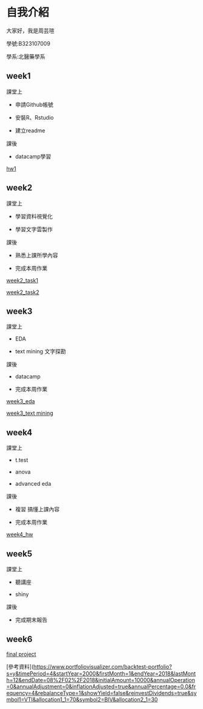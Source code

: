 # 自我介紹
大家好，我是周芸瑄
 
學號:B323107009

學系:北醫藥學系

## week1
課堂上

* 申請Github帳號

* 安裝R、Rstudio

* 建立readme

課後

* datacamp學習

[hw1](https://chouyunhsuan.github.io/chou/week1/001.html)

## week2
課堂上

* 學習資料視覺化

* 學習文字雲製作

課後

* 熟悉上課所學內容

* 完成本周作業

[week2_task1](https://chouyunhsuan.github.io/chou/week2/123.html)

[week2_task2](https://chouyunhsuan.github.io/chou/week2/wordcloud.html)

## week3
課堂上

* EDA 

* text mining 文字探勘

課後

* datacamp

* 完成本周作業

[week3_eda](https://chouyunhsuan.github.io/chou/week3/EDA.html)

[week3_text mining](https://chouyunhsuan.github.io/chou/week3/TFIDF_PCA_K-means.html)

## week4
課堂上

* t.test

* anova

* advanced eda

課後
* 複習 搞懂上課內容

* 完成本周作業

[week4_hw](https://chouyunhsuan.github.io/chou/week4/regression.html)

## week5
課堂上

* 聽講座

* shiny

課後
* 完成期末報告

## week6
[final project](https://chouyunhsuan.shinyapps.io/shiny/)

[參考資料](https://www.portfoliovisualizer.com/backtest-portfolio?s=y&timePeriod=4&startYear=2000&firstMonth=1&endYear=2018&lastMonth=12&endDate=08%2F02%2F2018&initialAmount=10000&annualOperation=0&annualAdjustment=0&inflationAdjusted=true&annualPercentage=0.0&frequency=4&rebalanceType=1&showYield=false&reinvestDividends=true&symbol1=VTI&allocation1_1=70&symbol2=BIV&allocation2_1=30
